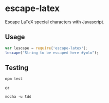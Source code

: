 escape-latex
============

Escape LaTeX special characters with Javascript. 

Usage
-----

```javascript
var lescape = require('escape-latex');
lescape("String to be escaped here #yolo");
```

Testing
-------

```
npm test
```

or

```
mocha -u tdd
```